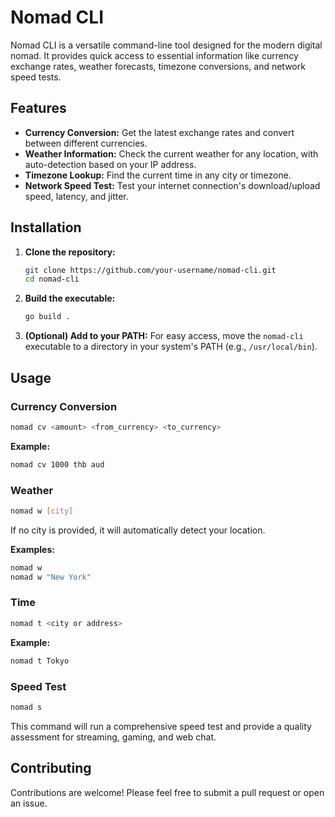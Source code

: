 # Nomad CLI

Nomad CLI is a versatile command-line tool designed for the modern digital nomad. It provides quick access to essential information like currency exchange rates, weather forecasts, timezone conversions, and network speed tests.

## Features

- **Currency Conversion:** Get the latest exchange rates and convert between different currencies.
- **Weather Information:** Check the current weather for any location, with auto-detection based on your IP address.
- **Timezone Lookup:** Find the current time in any city or timezone.
- **Network Speed Test:** Test your internet connection's download/upload speed, latency, and jitter.

## Installation

1.  **Clone the repository:**
    ```bash
    git clone https://github.com/your-username/nomad-cli.git
    cd nomad-cli
    ```

2.  **Build the executable:**
    ```bash
    go build .
    ```

3.  **(Optional) Add to your PATH:**
    For easy access, move the `nomad-cli` executable to a directory in your system's PATH (e.g., `/usr/local/bin`).

## Usage

### Currency Conversion

```bash
nomad cv <amount> <from_currency> <to_currency>
```

**Example:**

```bash
nomad cv 1000 thb aud
```

### Weather

```bash
nomad w [city]
```

If no city is provided, it will automatically detect your location.

**Examples:**

```bash
nomad w
nomad w "New York"
```

### Time

```bash
nomad t <city or address>
```

**Example:**

```bash
nomad t Tokyo
```

### Speed Test

```bash
nomad s
```

This command will run a comprehensive speed test and provide a quality assessment for streaming, gaming, and web chat.

## Contributing

Contributions are welcome! Please feel free to submit a pull request or open an issue.
